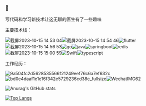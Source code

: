 

### 👋

写代码和学习新技术让这无聊的医生有了一些趣味

主要技术栈：

![截屏2023-10-15 14 53 04](https://github.com/KangLeon/KangLeon/assets/22131650/b857ae03-497a-44e9-a865-c2a8527df287)![截屏2023-10-15 14 54 46](https://github.com/KangLeon/KangLeon/assets/22131650/2e3f2aef-e0a6-4c7c-b59f-020a07472697)![flutter](https://github.com/KangLeon/KangLeon/assets/22131650/a50ec7c4-5cdf-4585-8a48-b03e4b0cdbea)![截屏2023-10-15 14 56 53](https://github.com/KangLeon/KangLeon/assets/22131650/cd5117a4-d904-45f6-b943-88b7d2124cc7)![go](https://github.com/KangLeon/KangLeon/assets/22131650/06394c09-18dc-44f8-b037-1386c3e23b6d)![java](https://github.com/KangLeon/KangLeon/assets/22131650/ba4ac18d-f7d2-425d-88df-8689547654d4)![springboot](https://github.com/KangLeon/KangLeon/assets/22131650/86e7bb14-2c24-4a9b-a350-b26d6084703c)![redis](https://github.com/KangLeon/KangLeon/assets/22131650/11ce50f5-6b10-4a9a-aae9-40f13b47d0e5)![截屏2023-10-15 15 00 59](https://github.com/KangLeon/KangLeon/assets/22131650/d1d8593b-c07d-4779-badc-bd8dfc160f67)![Swift](https://github.com/KangLeon/KangLeon/assets/22131650/5227567b-0f55-4e87-b515-0342f531e315)![typescript](https://github.com/KangLeon/KangLeon/assets/22131650/3545e66e-98e8-4dea-8dde-7e2c7bbacacb)

工作经历：

![9a504fc2d5628535566f21249eef76c6a7ef632c](https://github.com/KangLeon/KangLeon/assets/22131650/cfb34364-9b97-4a50-bb53-56bebd6b57ad)![bd0c4daaf1e1e16f342e5729236cd38c_fullsize](https://github.com/KangLeon/KangLeon/assets/22131650/b03eb254-be96-4df7-861a-9f1e44dd54a9)![WechatIMG62](https://github.com/KangLeon/KangLeon/assets/22131650/51ac3e80-e67b-40ae-8cb1-20e69cb60bb5)

![Anurag's GitHub stats](https://github-readme-stats.vercel.app/api?username=KangLeon&show_icons=true)

[![Top Langs](https://github-readme-stats.vercel.app/api/top-langs/?username=KangLeon&hide=html)](https://github.com/anuraghazra/github-readme-stats)





